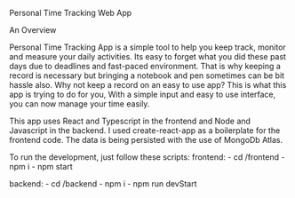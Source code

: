 Personal Time Tracking Web App

An Overview

Personal Time Tracking App is a simple tool to help you keep track, monitor and measure your daily activities.
Its easy to forget what you did these past days due to deadlines and fast-paced environment. That is why keeping a record 
is necessary but bringing a notebook and pen sometimes can be bit hassle also. Why not keep a record on an easy to use app?
This is what this app is trying to do for you, With a simple input and easy to use interface, you can now manage your time easily.

This app uses React and Typescript in the frontend and Node and Javascript in the backend.
I used create-react-app as a boilerplate for the frontend code.
The data is being persisted with the use of MongoDb Atlas. 

To run the development, just follow these scripts:
  frontend:
    - cd /frontend
    - npm i
    - npm start
  
  backend:
    - cd /backend
    - npm i
    - npm run devStart
